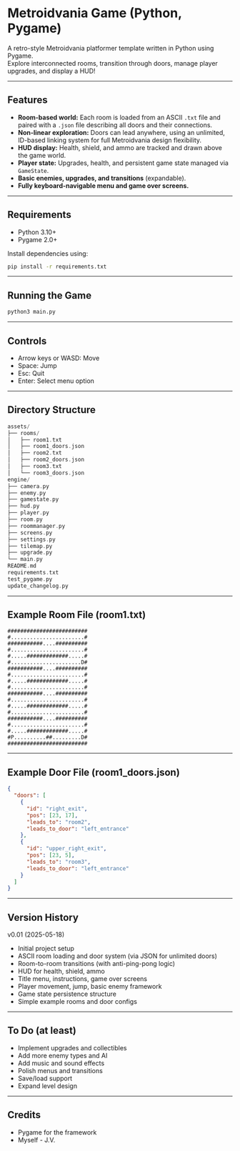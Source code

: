 # Metroidvania Game (Python, Pygame)

A retro-style Metroidvania platformer template written in Python using Pygame.  
Explore interconnected rooms, transition through doors, manage player upgrades, and display a HUD!

---

## Features

- **Room-based world:** Each room is loaded from an ASCII `.txt` file and paired with a `.json` file describing all doors and their connections.
- **Non-linear exploration:** Doors can lead anywhere, using an unlimited, ID-based linking system for full Metroidvania design flexibility.
- **HUD display:** Health, shield, and ammo are tracked and drawn above the game world.
- **Player state:** Upgrades, health, and persistent game state managed via `GameState`.
- **Basic enemies, upgrades, and transitions** (expandable).
- **Fully keyboard-navigable menu and game over screens.**

---

## Requirements

- Python 3.10+
- Pygame 2.0+

Install dependencies using:
```bash
pip install -r requirements.txt
```

---

## Running the Game

```bash
python3 main.py
```

---

## Controls

* Arrow keys or WASD: Move
* Space: Jump
* Esc: Quit
* Enter: Select menu option

---

## Directory Structure

```go
assets/
├── rooms/
│   ├── room1.txt
│   ├── room1_doors.json
│   ├── room2.txt
│   ├── room2_doors.json
│   ├── room3.txt
│   └── room3_doors.json
engine/
├── camera.py
├── enemy.py
├── gamestate.py
├── hud.py
├── player.py
├── room.py
├── roommanager.py
├── screens.py
├── settings.py
├── tilemap.py
├── upgrade.py
└── main.py
README.md
requirements.txt
test_pygame.py
update_changelog.py
```

---

## Example Room File (room1.txt)

```text
#########################
#.......................#
###########....##########
#.......................#
#.....#############.....#
#......................D#
###########....##########
#.......................#
#.....#############.....#
#.......................#
###########....##########
#.......................#
#.....#############.....#
#.......................#
###########....##########
#.......................#
#.....#############.....#
#P..........##.........D#
#########################
```

---

## Example Door File (room1_doors.json)

```json
{
  "doors": [
    {
      "id": "right_exit",
      "pos": [23, 17],
      "leads_to": "room2",
      "leads_to_door": "left_entrance"
    },
    {
      "id": "upper_right_exit",
      "pos": [23, 5],
      "leads_to": "room3",
      "leads_to_door": "left_entrance"
    }
  ]
}
```

---

## Version History

v0.01 (2025-05-18)
* Initial project setup
* ASCII room loading and door system (via JSON for unlimited doors)
* Room-to-room transitions (with anti-ping-pong logic)
* HUD for health, shield, ammo
* Title menu, instructions, game over screens
* Player movement, jump, basic enemy framework
* Game state persistence structure
* Simple example rooms and door configs

---

## To Do (at least)

* Implement upgrades and collectibles
* Add more enemy types and AI
* Add music and sound effects
* Polish menus and transitions
* Save/load support
* Expand level design

---

## Credits

* Pygame for the framework
* Myself - J.V.